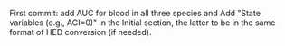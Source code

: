 First commit: add AUC for blood in all three species and Add "State variables (e.g., AGI=0)" in the Initial section, the latter to be in the same format of HED conversion (if needed).
